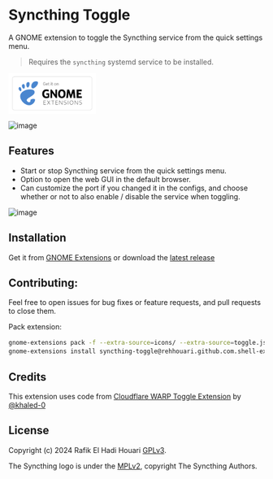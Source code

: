 # Syncthing Toggle

A GNOME extension to toggle the Syncthing service from the quick settings menu.

> Requires the `syncthing` systemd service to be installed.

[<img src="https://raw.githubusercontent.com/andyholmes/gnome-shell-extensions-badge/master/get-it-on-ego.svg?sanitize=true" alt="Get it on GNOME Extensions" height="80" align="middle">][ego]

![image](https://github.com/user-attachments/assets/0bf6d551-35ec-44ae-8f63-7d5675eb57f9)

## Features

- Start or stop Syncthing service from the quick settings menu.
- Option to open the web GUI in the default browser.
- Can customize the port if you changed it in the configs, and choose whether
  or not to also enable / disable the service when toggling.

![image](https://github.com/user-attachments/assets/cef85bae-6347-42e3-9e7b-62564c2c094d)

## Installation

Get it from [GNOME Extensions](https://extensions.gnome.org/extension/7180/syncthing-toggle/) or download the [latest release](https://github.com/rehhouari/gnome-shell-extension-syncthing-toggle/releases)

## Contributing:

Feel free to open issues for bug fixes or feature requests, and pull requests to close them.

Pack extension:

```sh
gnome-extensions pack -f --extra-source=icons/ --extra-source=toggle.js .
gnome-extensions install syncthing-toggle@rehhouari.github.com.shell-extension.zip
```

## Credits

This extension uses code from [Cloudflare WARP Toggle Extension](https://github.com/khaled-0/gnome-cloudflare-warp-toggle) by [@khaled-0](https://github.com/khaled-0)

## License

Copyright (c) 2024 Rafik El Hadi Houari [GPLv3](LICENSE).

The Syncthing logo is under the [MPLv2](https://www.mozilla.org/en-US/MPL/2.0/), copyright The Syncthing Authors.

[ego]: https://extensions.gnome.org/extension/7180/syncthing-toggle
